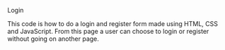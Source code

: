 Login

This code is how to do a login and register form made using HTML, CSS and JavaScript. 
From this page a user can choose to login or register without going on another page.
